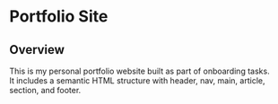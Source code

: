 # Portfolio Site

## Overview

This is my personal portfolio website built as part of onboarding tasks.  
It includes a semantic HTML structure with header, nav, main, article, section, and footer.
